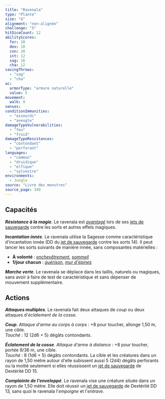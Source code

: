 ```yaml
---
title: "Ravenala"
type: "Plante"
size: "G"
alignment: "non-alignée"
challenge: "5"
hitDiceCount: 12
abilityScores:
  for: 20
  dex: 10
  con: 20
  int: 12
  sag: 16
  cha: 12
savingThrows:
  - "sag"
  - "cha"
ac:
  armorType: "armure naturelle"
  value: 5
movement:
  walk: 9
senses:
conditionImmunities:
  - "assourdi"
  - "aveugle"
damageTypeVulnerabilities:
  - "feu"
  - "froid"
damageTypeResistances:
  - "contondant"
  - "perforant"
languages:
  - "commun"
  - "druidique"
  - "elfique"
  - "sylvestre"
environments:
  - Jungle
source: "Livre des monstres"
source_page: 349
---
```

## Capacités
_**Résistance à la magie**_. Le ravenala est [_avantagé_](/utiliser-les-caracteristiques/#avantage-et-desavantage) lors de ses [jets de sauvegarde](/utiliser-les-caracteristiques/#jets-de-sauvegarde) contre les sorts et autres effets magiques.

_**Incantation innée**_. Le ravenala utilise la Sagesse comme caractéristique d'incantation innée (DD du [jet de sauvegarde](/utiliser-les-caracteristiques/#jets-de-sauvegarde) contre les sorts 14). Il peut lancer les sorts suivants de manière innée, sans composantes matérielles :
* **À volonté** : [_enchevêtrement_](/grimoire/enchevetrement/), [_sommeil_](/grimoire/sommeil/)
* **1/jour chacun** : [_guérison_](/grimoire/guerison/), [_mur d'épines_](/grimoire/mur-d-epines/)

_**Marche verte**_. Le ravenala se déplace dans les taillis, naturels ou magiques, sans avoir à faire de test de caractéristique et sans dépenser de mouvement supplémentaire.

## Actions
_**Attaques multiples**_. Le ravenala fait deux attaques de _coup_ ou deux attaques d'_éclatement de la cosse_.

_**Coup**_. _Attaque d'arme au corps à corps_ : +8 pour toucher, allonge 1,50 m, une cible.  
_Touché_ : 12 (2d6 + 5) dégâts contondants.

_**Éclatement de la cosse**_. _Attaque d'arme à distance_ : +8 pour toucher, portée 9/36 m, une cible.  
_Touché_ : 8 (1d6 + 5) dégâts contondants. La cible et les créatures dans un rayon de 1,50 mètre autour d'elle subissent aussi 5 (2d4) dégâts perforants ou la moitié seulement si elles réussissent un [jet de sauvegarde](/utiliser-les-caracteristiques/#jets-de-sauvegarde) de Dextérité DD 15.

_**Complainte de l'enveloppé**_. Le ravenala vise une créature située dans un rayon de 1,50 mètre. Elle doit réussir un [jet de sauvegarde](/utiliser-les-caracteristiques/#jets-de-sauvegarde) de Dextérité DD 13, sans quoi le ravenala l'_empoigne_ et l'_entrave_.
